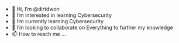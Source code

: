 - 👋 Hi, I’m @dirtdwon
- 👀 I’m interested in learning Cybersecurity
- 🌱 I’m currently learning Cybersecurity
- 💞️ I’m looking to collaborate on Everything to further my knowledge
- 📫 How to reach me ...

<!---
dirtdwon/dirtdwon is a ✨ special ✨ repository because its `README.md` (this file) appears on your GitHub profile.
You can click the Preview link to take a look at your changes.
--->
